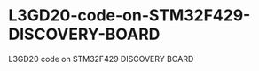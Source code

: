L3GD20-code-on-STM32F429-DISCOVERY-BOARD
========================================

L3GD20 code on STM32F429 DISCOVERY BOARD

